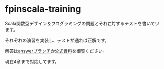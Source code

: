 # fpinscala-training

Scala関数型デザイン＆プログラミングの問題とそれに対するテストを書いています。

それぞれの演習を実装し、テストが通れば正解です。

解答は[answerブランチ](https://github.com/morizooo/fpinscala-training/tree/answer)か[公式資料](https://github.com/fpinscala/fpinscala)を御覧ください。

現在4章まで対応してます。

